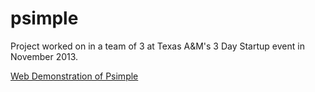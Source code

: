 psimple
=======

Project worked on in a team of 3 at Texas A&amp;M's 3 Day Startup event in November 2013.

<a href="http://www.mendedreality.com/3DS">Web Demonstration of Psimple</a>
